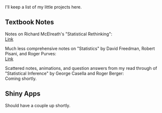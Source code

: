 
I'll keep a list of my little projects here.

## Textbook Notes

Notes  on Richard McElreath's "Statistical Rethinking":  
[Link](https://jake-lawler.github.io/rethinking/)

Much less comprehensive notes on "Statistics" by David Freedman, Robert Pisani, and Roger Purves:  
[Link](https://jake-lawler.github.io/Statistics-FPP/)

Scattered notes, animations, and question answers from my read through of "Statistical Inference" by George Casella and Roger Berger:  
Coming shortly.

## Shiny Apps
 
Should have a couple up shortly.
